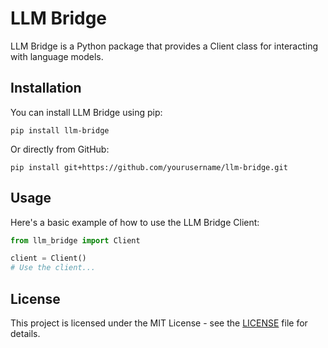 # LLM Bridge

LLM Bridge is a Python package that provides a Client class for interacting with language models.

## Installation

You can install LLM Bridge using pip:

```
pip install llm-bridge
```

Or directly from GitHub:

```
pip install git+https://github.com/yourusername/llm-bridge.git
```

## Usage

Here's a basic example of how to use the LLM Bridge Client:

```python
from llm_bridge import Client

client = Client()
# Use the client...
```

## License

This project is licensed under the MIT License - see the [LICENSE](LICENSE) file for details.
